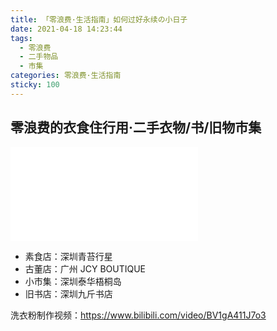 ```yaml
---
title: 「零浪费·生活指南」如何过好永续の小日子
date: 2021-04-18 14:23:44
tags:
  - 零浪费
  - 二手物品
  - 市集
categories: 零浪费·生活指南
sticky: 100
---
```


## 零浪费的衣食住行用·二手衣物/书/旧物市集

<iframe src="//player.bilibili.com/player.html?aid=502641823&bvid=BV1dK411F7DQ&cid=325909084&page=1" scrolling="no" border="0" frameborder="no" framespacing="0" allowfullscreen="true"> </iframe>

- 素食店：深圳青苔行星
- 古董店：广州 JCY BOUTIQUE
- 小市集：深圳泰华梧桐岛
- 旧书店：深圳九斤书店

洗衣粉制作视频：<https://www.bilibili.com/video/BV1gA411J7o3>
